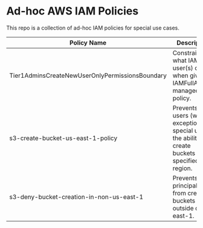 # Ad-hoc AWS IAM Policies

This repo is a collection of ad-hoc IAM policies for special use cases.

| Policy Name | Description |
|-------------|-------------|
| Tier1AdminsCreateNewUserOnlyPermissionsBoundary | Constrains what IAM user(s) can do when given IAMFullAccess managed policy. |
| s3-create-bucket-us-east-1-policy               | Prevents users (with exception of special users) the ability to create buckets in specified region. |
| s3-deny-bucket-creation-in-non-us-east-1 | Prevents principals from creating buckets outside of us-east-1. |
